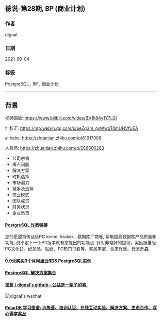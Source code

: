 ## 德说-第28期, BP (商业计划)      
                
### 作者                
digoal                
                
### 日期                
2021-09-04                 
                
### 标签                
PostgreSQL , BP , 商业计划                
                
----                
                
## 背景        
视频回放: https://www.bilibili.com/video/BV1h64y1Y7LG/  
  
红杉汇: https://mp.weixin.qq.com/s/ueZq3m_qxWwgTdmUHVfUEA  
  
alibaba: https://zhuanlan.zhihu.com/p/61917006  
  
人货场: https://zhuanlan.zhihu.com/p/296500263  
  
- 公司宗旨  
- 痛点问题  
- 解决方案  
- 时机选择  
- 市场潜力  
- 竞争及选择  
- 商业模式  
- 团队成员  
- 财务状况  
- 企业愿景  
  
  
#### [PostgreSQL 许愿链接](https://github.com/digoal/blog/issues/76 "269ac3d1c492e938c0191101c7238216")
您的愿望将传达给PG kernel hacker、数据库厂商等, 帮助提高数据库产品质量和功能, 说不定下一个PG版本就有您提出的功能点. 针对非常好的提议，奖励限量版PG文化衫、纪念品、贴纸、PG热门书籍等，奖品丰富，快来许愿。[开不开森](https://github.com/digoal/blog/issues/76 "269ac3d1c492e938c0191101c7238216").  
  
  
#### [9.9元购买3个月阿里云RDS PostgreSQL实例](https://www.aliyun.com/database/postgresqlactivity "57258f76c37864c6e6d23383d05714ea")
  
  
#### [PostgreSQL 解决方案集合](https://yq.aliyun.com/topic/118 "40cff096e9ed7122c512b35d8561d9c8")
  
  
#### [德哥 / digoal's github - 公益是一辈子的事.](https://github.com/digoal/blog/blob/master/README.md "22709685feb7cab07d30f30387f0a9ae")
  
  
![digoal's wechat](../pic/digoal_weixin.jpg "f7ad92eeba24523fd47a6e1a0e691b59")
  
  
#### [PolarDB 学习图谱: 训练营、培训认证、在线互动实验、解决方案、生态合作、写心得拿奖品](https://www.aliyun.com/database/openpolardb/activity "8642f60e04ed0c814bf9cb9677976bd4")
  
